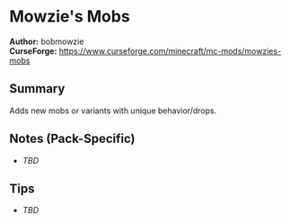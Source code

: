 # Mowzie's Mobs

**Author:** bobmowzie  
**CurseForge:** https://www.curseforge.com/minecraft/mc-mods/mowzies-mobs

## Summary
Adds new mobs or variants with unique behavior/drops.

## Notes (Pack-Specific)
- _TBD_

## Tips
- _TBD_

